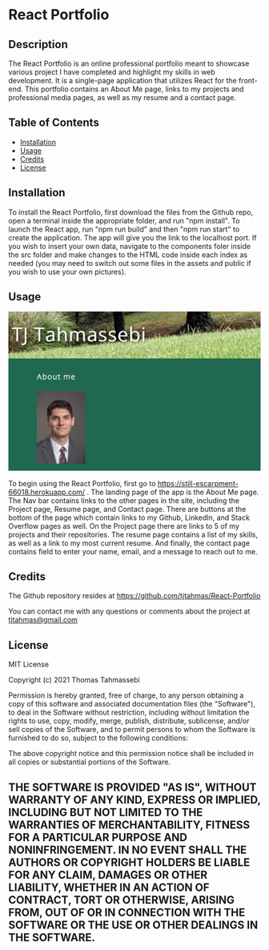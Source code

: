 # React Portfolio

## Description

The React Portfolio is an online professional portfolio meant to showcase various project I have completed and highlight my skills in web development. It is a single-page application that utilizes React for the front-end. This portfolio contains an About Me page, links to my projects and professional media pages, as well as my resume and a contact page.

## Table of Contents 
- [Installation](#installation)
- [Usage](#usage)
- [Credits](#credits)
- [License](#license)

## Installation
To install the React Portfolio, first download the files from the Github repo,  open a terminal inside the appropriate folder, and run "npm install". To launch the React app, run "npm run build" and then "npm run start" to create the application. The app will give you the link to the localhost port. If you wish to insert your own data, navigate to the components foler inside the src folder and make changes to the HTML code inside each index as needed (you may need to switch out some files in the assets and public if you wish to use your own pictures). 

## Usage
![Screenshot](./Screenshot.png)

To begin using the React Portfolio, first go to https://still-escarpment-66018.herokuapp.com/ . The landing page of the app is the About Me page. The Nav bar contains links to the other pages in the site, including the Project page, Resume page, and Contact page. There are buttons at the bottom of the page which contain links to my Github, LinkedIn, and Stack Overflow pages as well. On the Project page there are links to 5 of my projects and their repositories. The resume page contains a list of my skills, as well as a link to my most current resume. And finally, the contact page contains field to enter your name, email, and a message to reach out to me. 

## Credits
The Github repository resides at https://github.com/tjtahmas/React-Portfolio

You can contact me with any questions or comments about the project at tjtahmas@gmail.com

## License

MIT License

Copyright (c) 2021 Thomas Tahmassebi

Permission is hereby granted, free of charge, to any person obtaining a copy
of this software and associated documentation files (the "Software"), to deal
in the Software without restriction, including without limitation the rights
to use, copy, modify, merge, publish, distribute, sublicense, and/or sell
copies of the Software, and to permit persons to whom the Software is
furnished to do so, subject to the following conditions:

The above copyright notice and this permission notice shall be included in all
copies or substantial portions of the Software.

THE SOFTWARE IS PROVIDED "AS IS", WITHOUT WARRANTY OF ANY KIND, EXPRESS OR
IMPLIED, INCLUDING BUT NOT LIMITED TO THE WARRANTIES OF MERCHANTABILITY,
FITNESS FOR A PARTICULAR PURPOSE AND NONINFRINGEMENT. IN NO EVENT SHALL THE
AUTHORS OR COPYRIGHT HOLDERS BE LIABLE FOR ANY CLAIM, DAMAGES OR OTHER
LIABILITY, WHETHER IN AN ACTION OF CONTRACT, TORT OR OTHERWISE, ARISING FROM,
OUT OF OR IN CONNECTION WITH THE SOFTWARE OR THE USE OR OTHER DEALINGS IN THE
SOFTWARE.
---